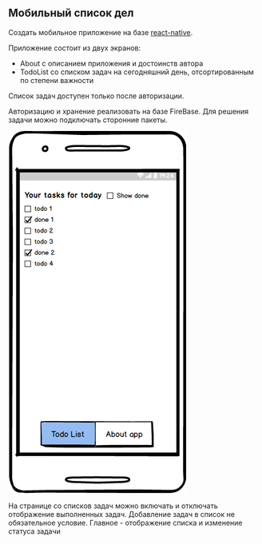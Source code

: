 ## Мобильный список дел

Создать мобильное приложение на базе [react-native](http://reactnativedocs.ru/docs/getting-started.html).

Приложение состоит из двух экранов:

* About с описанием приложения и достоинств автора
* TodoList со списком задач на сегодняшний день, отсортированным по степени важности

Список задач доступен только после авторизации.

Авторизацию и хранение реализовать на базе FireBase. Для решения задачи можно подключать сторонние пакеты.

![](mobileTodo.png)

На странице со списков задач можно включать и отключать отображение выполненных задач. Добавление задач в список не обязательное условие. Главное - отображение списка и изменение статуса задачи
